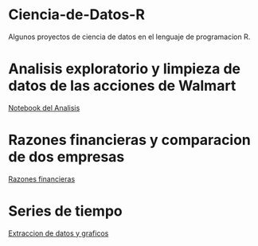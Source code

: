 # Ciencia-de-Datos-R
Algunos proyectos de ciencia de datos en el lenguaje de programacion R. 
# Analisis exploratorio y limpieza de datos de las acciones de Walmart
[Notebook del Analisis](https://github.com/GallegosLuna/Ciencia-de-Datos-R/blob/main/Analisis%20exploratorio%20de%20datos%20sobre%20las%20acciones%20de%20walmart.ipynb)
# Razones financieras y comparacion de dos empresas
[Razones financieras](https://github.com/GallegosLuna/Ciencia-de-Datos-R/blob/main/FinanzasCorporativasRazonesFinancieras.ipynb)
# Series de tiempo
[Extraccion de datos y graficos](https://github.com/GallegosLuna/Ciencia-de-Datos-R/blob/main/Extraccion%20de%20datos%20yahoo%20finanzas%20R.ipynb)
